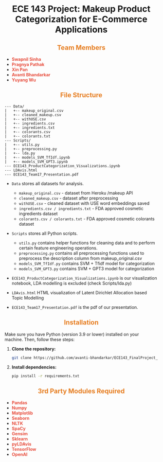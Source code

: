 
<div align="center">

# <span>ECE 143 Project: Makeup Product Categorization for E-Commerce Applications</span>

</div>

## <div align="center"><span style="color: #e67e22;">Team Members</span></div>
- **<span style="color: #e74c3c;">Swapnil Sinha</span>**
- **<span style="color: #e74c3c;">Pragnya Pathak</span>**
- **<span style="color: #e74c3c;"> Xin Pan</span>**
- **<span style="color: #e74c3c;">Avanti Bhandarkar</span>**
- **<span style="color: #e74c3c;">Yuyang Wu</span>**

## <div align="center"><span style="color: #e67e22;">File Structure</span></div>
```
--- Data/
|   +-- makeup_original.csv
|   +-- cleaned_makeup.csv
|   +-- withUSE.csv
|   +-- ingredients.csv
|   +-- ingredients.txt
|   +-- colorants.csv
|   +-- colorants.txt
--- Scripts/
|   +-- utils.py
|   +-- preprocessing.py
|   +-- lda.py
|   +-- models_SVM_TfIdf.ipynb
|   +-- models_SVM_GPT3.ipynb
--- ECE143_ProductCategorization_Visualizations.ipynb
--- LDAvis.html
--- ECE143_Team17_Presentation.pdf
```
* `Data` stores all datasets for analysis.
  * `makeup_original.csv` - dataset from Heroku /makeup API
  * `cleaned_makeup.csv` - dataset after preprocessing
  *  `withUSE.csv` - cleaned dataset with USE word embeddings saved
  * `ingredients.csv / ingredients.txt` - FDA approved cosmetic ingredients dataset
  * `colorants.csv / colorants.txt` - FDA approved cosmetic colorants dataset
* `Scripts` stores all Python scripts.
  * `utils.py` contains helper functions for cleaning data and to perform certain feature engineering operations.
  * `preprocessing.py` contains all preprocessing functions used to preprocess the description column from makeup_original.csv
  * `models_SVM_TfIdf.py` contains SVM + Tfidf model for categorization
  * `models_SVM_GPT3.py` contains SVM + GPT3 model for categorization

* `ECE143_ProductCategorization_Visualizations.ipynb` is our visualization notebook, LDA modelling is excluded (check Scripts/lda.py)
* `LDAvis.html` HTML visualization of Latent Dirichlet Allocation based Topic Modelling
* `ECE143_Team17_Presentation.pdf` is the pdf of our presentation.

## <div align="center"><span style="color: #e67e22;">Installation</span></div>

Make sure you have Python (version 3.9 or lower) installed on your machine.
Then, follow these steps:

1. **Clone the repository:**

    ```bash
    git clone https://github.com/avanti-bhandarkar/ECE143_FinalProject_ProductCategorization
    ```

2. **Install dependencies:**

    ```bash
    pip install -r requirements.txt
    ```

## <div align="center"><span style="color: #e67e22;">3rd Party Modules Required</span></div>
- **<span style="color: #e74c3c;"> Pandas </span>**
- **<span style="color: #e74c3c;"> Numpy </span>**
- **<span style="color: #e74c3c;"> Matplotlib </span>**
- **<span style="color: #e74c3c;"> Seaborn </span>**
- **<span style="color: #e74c3c;"> NLTK </span>**
- **<span style="color: #e74c3c;"> SpaCy </span>**
- **<span style="color: #e74c3c;"> Gensim </span>**
- **<span style="color: #e74c3c;"> Sklearn </span>**
- **<span style="color: #e74c3c;"> pyLDAvis </span>**
- **<span style="color: #e74c3c;"> TensorFlow </span>**
- **<span style="color: #e74c3c;"> OpenAI </span>**
